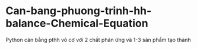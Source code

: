 # Can-bang-phuong-trinh-hh-balance-Chemical-Equation
Python cân bằng pthh vô cơ với 2 chất phản ứng và 1-3 sản phẩm tạo thành
